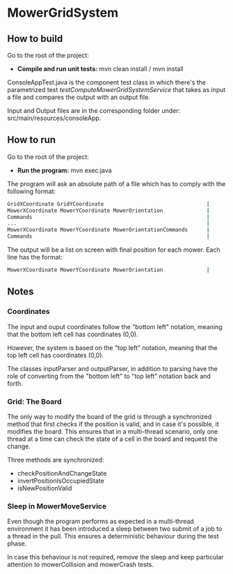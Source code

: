 # MowerGridSystem
## How to build
Go to the root of the project:

* **Compile and run unit tests:** mvn clean install / mvn install

ConsoleAppTest.java is the component test class in which there's the parametrized
test *testComputeMowerGridSystemService* that takes as input a file and compares the output with an output file.

Input and Output files are in the corresponding folder under: src/main/resources/consoleApp.

## How to run
Go to the root of the project:

* **Run the program:** mvn exec:java

The program will ask an absolute path of a file which has to comply with the following format:
 ```bash
 GridXCoordinate GridYCoordinate                                 |       5 5
 MowerXCoordinate MowerYCoordinate MowerOrientation              |       1 2 N
 Commands                                                        |       LFLFLFLFF
 ...                                                             |       ...
 MowerXCoordinate MowerYCoordinate MowerOrientationCommands      |       5 5 N
 Commands                                                        |       RFFFFFRFFFFF
 ```
The output will be a list on screen with final position for each mower. Each line has the format:
```bash
MowerXCoordinate MowerYCoordinate MowerOrientation              |      1 3 N
```
## Notes
### Coordinates
The input and ouput coordinates follow the "bottom left" notation, meaning that the bottom left cell has coordinates (0,0).

However, the system is based on the "top left" notation, meaning that the top left cell has coordinates (0,0).

The classes inputParser and outputParser, in addition to parsing have the role of converting from the "bottom left" to "top left" notation back and forth.

### Grid: The Board
The only way to modify the board of the grid is through a synchronized method that first checks if the position is valid,
and in case it's possible, it modifies the board. This ensures that in a multi-thread scenario, only one thread at a time
can check the state of a cell in the board and request the change.

Three methods are synchronized:
* checkPositionAndChangeState
* invertPositionIsOccupiedState
* isNewPositionValid

### Sleep in MowerMoveService
Even though the program performs as expected in a multi-thread environment it has been introduced a sleep between two
submit of a job to a thread in the pull. This ensures a deterministic behaviour during the test phase. 

In case this behaviour is not required, remove the sleep and keep particular attention to mowerCollision and mowerCrash tests.